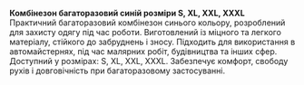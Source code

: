 **Комбінезон багаторазовий синій розміри S, XL, XXL, XXXL**  
Практичний багаторазовий комбінезон синього кольору, розроблений для захисту одягу під час роботи. Виготовлений із міцного та легкого матеріалу, стійкого до забруднень і зносу. Підходить для використання в автомайстернях, під час малярних робіт, будівництва та інших сфер. Доступний у розмірах: S, XL, XXL, XXXL. Забезпечує комфорт, свободу рухів і довговічність при багаторазовому застосуванні.